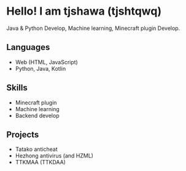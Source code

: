 # Hello! I am tjshawa (tjshtqwq)
Java & Python Develop, Machine learning, Minecraft plugin Develop.


## Languages
- Web (HTML, JavaScript)
- Python, Java, Kotlin
## Skills
- Minecraft plugin
- Machine learning
- Backend develop
## Projects
- Tatako anticheat
- Hezhong antivirus (and HZML)
- TTKMAA (TTKDAA)
